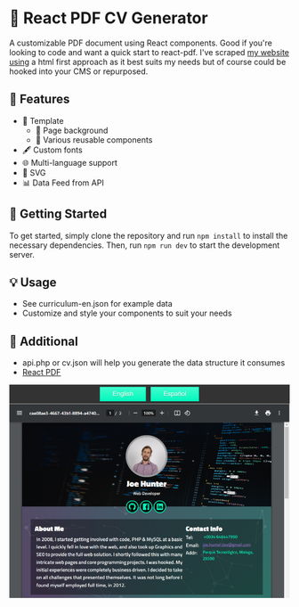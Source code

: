 # 📄 React PDF CV Generator

A customizable PDF document using React components. Good if you're looking to code and want a quick start to react-pdf. I've scraped [my website using](https://joehunter.es) a html first approach as it best suits my needs but of course could be hooked into your CMS or repurposed. 


## 🚀 Features
- 📝 Template
    - 🌅 Page background
    - 🧩 Various reusable components
- 🖋️ Custom fonts
- 🌐 Multi-language support
- 🎨 SVG
- 📊 Data Feed from API

## 🏁 Getting Started

To get started, simply clone the repository and run `npm install` to install the necessary dependencies. Then, run `npm run dev` to start the development server.

## 💡 Usage

- See curriculum-en.json for example data
- Customize and style your components to suit your needs

## 📑 Additional 
- api.php or cv.json will help you generate the data structure it consumes
- [React PDF](https://react-pdf.org)

![CV React PDF Template](cv-example.png)

